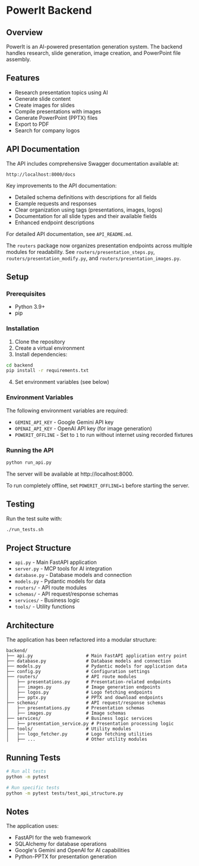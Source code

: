 # PowerIt Backend

## Overview

PowerIt is an AI-powered presentation generation system. The backend handles research, slide generation, image creation, and PowerPoint file assembly.

## Features

- Research presentation topics using AI
- Generate slide content
- Create images for slides
- Compile presentations with images
- Generate PowerPoint (PPTX) files
- Export to PDF
- Search for company logos

## API Documentation

The API includes comprehensive Swagger documentation available at:
```
http://localhost:8000/docs
```

Key improvements to the API documentation:
- Detailed schema definitions with descriptions for all fields
- Example requests and responses
- Clear organization using tags (presentations, images, logos)
- Documentation for all slide types and their available fields
- Enhanced endpoint descriptions

For detailed API documentation, see `API_README.md`.

The `routers` package now organizes presentation endpoints across multiple modules for readability. See `routers/presentation_steps.py`, `routers/presentation_modify.py`, and `routers/presentation_images.py`.

## Setup

### Prerequisites

- Python 3.9+
- pip

### Installation

1. Clone the repository
2. Create a virtual environment
3. Install dependencies:

```bash
cd backend
pip install -r requirements.txt
```

4. Set environment variables (see below)

### Environment Variables

The following environment variables are required:

- `GEMINI_API_KEY` - Google Gemini API key
- `OPENAI_API_KEY` - OpenAI API key (for image generation)
- `POWERIT_OFFLINE` - Set to `1` to run without internet using recorded fixtures

### Running the API

```bash
python run_api.py
```

The server will be available at http://localhost:8000.

To run completely offline, set `POWERIT_OFFLINE=1` before starting the server.

## Testing

Run the test suite with:

```bash
./run_tests.sh
```

## Project Structure

- `api.py` - Main FastAPI application
- `server.py` - MCP tools for AI integration
- `database.py` - Database models and connection
- `models.py` - Pydantic models for data
- `routers/` - API route modules
- `schemas/` - API request/response schemas
- `services/` - Business logic
- `tools/` - Utility functions

## Architecture

The application has been refactored into a modular structure:

```
backend/
├── api.py                    # Main FastAPI application entry point
├── database.py               # Database models and connection
├── models.py                 # Pydantic models for application data
├── config.py                 # Configuration settings
├── routers/                  # API route modules
│   ├── presentations.py      # Presentation-related endpoints
│   ├── images.py             # Image generation endpoints
│   ├── logos.py              # Logo fetching endpoints
│   ├── pptx.py               # PPTX and download endpoints
├── schemas/                  # API request/response schemas
│   ├── presentations.py      # Presentation schemas
│   ├── images.py             # Image schemas
├── services/                 # Business logic services
│   ├── presentation_service.py # Presentation processing logic
├── tools/                    # Utility modules
│   ├── logo_fetcher.py       # Logo fetching utilities
│   ├── ...                   # Other utility modules
```

## Running Tests

```bash
# Run all tests
python -m pytest

# Run specific tests
python -m pytest tests/test_api_structure.py
```

## Notes

The application uses:

- FastAPI for the web framework
- SQLAlchemy for database operations
- Google's Gemini and OpenAI for AI capabilities
- Python-PPTX for presentation generation 